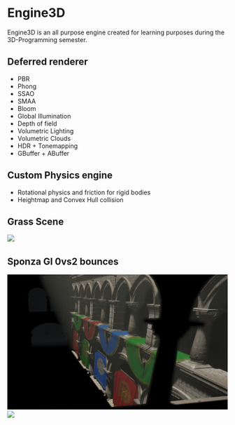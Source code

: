# Engine3D
 
Engine3D is an all purpose engine created for learning purposes during the 3D-Programming semester. 

## Deferred renderer
 - PBR
 - Phong
 - SSAO
 - SMAA
 - Bloom
 - Global Illumination
 - Depth of field
 - Volumetric Lighting
 - Volumetric Clouds
 - HDR + Tonemapping
 - GBuffer + ABuffer
 
## Custom Physics engine
 - Rotational physics and friction for rigid bodies
 - Heightmap and Convex Hull collision


## Grass Scene
<div style='float: center'>
  <img style='width: 600px' src="/Images/Grass Scene.png"></img>
</div>


## Sponza GI 0vs2 bounces

<div style='float: center'>
  <img style='width: 600px' src="/Images/Sponza0Bounce.png"></img>
</div>
<div style='float: center'>
  <img style='width: 600px' src="/Images/Sponza2Bounce.png"></img>
</div>
